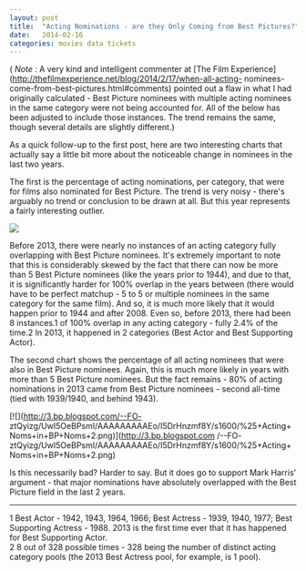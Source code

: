 ```yaml
---
layout: post
title:  "Acting Nominations - are they Only Coming from Best Pictures?"
date:   2014-02-16
categories: movies data tickets
---
```


( _Note_ : A very kind and intelligent commenter at [The Film
Experience](http://thefilmexperience.net/blog/2014/2/17/when-all-acting-
nominees-come-from-best-pictures.html#comments) pointed out a flaw in what I
had originally calculated - Best Picture nominees with multiple acting
nominees in the same category were not being accounted for. All of the below
has been adjusted to include those instances. The trend remains the same,
though several details are slightly different.)  
  
As a quick follow-up to the first post, here are two interesting charts that
actually say a little bit more about the noticeable change in nominees in the
last two years.

  
  

The first is the percentage of acting nominations, per category, that were for
films also nominated for Best Picture. The trend is very noisy - there's
arguably no trend or conclusion to be drawn at all. But this year represents a
fairly interesting outlier.

  
  

[![](http://4.bp.blogspot.com/-UsYChrvtGgc/UwI4o2Q6bLI/AAAAAAAAAEg/ZvkpMoJAf6Y/s1600/%25+of+Acting+Noms+Catgeories+2.png)](http://4.bp.blogspot.com/-UsYChrvtGgc/UwI4o2Q6bLI/AAAAAAAAAEg/ZvkpMoJAf6Y/s1600/%25+of+Acting+Noms+Catgeories+2.png)

Before 2013, there were nearly no instances of an acting category fully
overlapping with Best Picture nominees. It's extremely important to note that
this is considerably skewed by the fact that there can now be more than 5 Best
Picture nominees (like the years prior to 1944), and due to that, it is
significantly harder for 100% overlap in the years between (there would have
to be perfect matchup - 5 to 5 or multiple nominees in the same category for
the same film). And so, it is much more likely that it would happen prior to
1944 and after 2008. Even so, before 2013, there had been 8 instances.1 of
100% overlap in any acting category - fully 2.4% of the time.2 In 2013, it
happened in 2 categories (Best Actor and Best Supporting Actor).

  
  

The second chart shows the percentage of all acting nominees that were also in
Best Picture nominees. Again, this is much more likely in years with more than
5 Best Picture nominees. But the fact remains - 80% of acting nominations in
2013 came from Best Picture nominees - second all-time (tied with 1939/1940,
and behind 1943).

  

  

[![](http://3.bp.blogspot.com/--FO-
ztQyizg/UwI5OeBPsmI/AAAAAAAAAEo/I5DrHnzmf8Y/s1600/%25+Acting+Noms+in+BP+Noms+2.png)](http://3.bp.blogspot.com
/--FO-
ztQyizg/UwI5OeBPsmI/AAAAAAAAAEo/I5DrHnzmf8Y/s1600/%25+Acting+Noms+in+BP+Noms+2.png)

Is this necessarily bad? Harder to say. But it does go to support Mark Harris'
argument - that major nominations have absolutely overlapped with the Best
Picture field in the last 2 years.

  
______________________________________________________________________  
  
1 Best Actor - 1942, 1943, 1964, 1966; Best Actress - 1939, 1940, 1977; Best
Supporting Actress - 1988. 2013 is the first time ever that it has happened
for Best Supporting Actor.  
2 8 out of 328 possible times - 328 being the number of distinct acting
category pools (the 2013 Best Actress pool, for example, is 1 pool).

